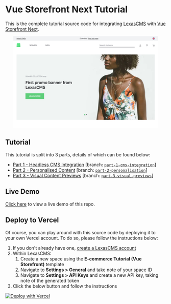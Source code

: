 # Vue Storefront Next Tutorial

This is the complete tutorial source code for integrating [LexasCMS](https://www.lexascms.com/) with [Vue Storefront Next](https://www.vuestorefront.io/).

<p align="center">
  <img src="preview@2x.jpg" alt="Vue Storefront Next Tutorial Preview" style="max-width:90%;" />
</p>

## Tutorial

This tutorial is split into 3 parts, details of which can be found below:

- [Part 1 - Headless CMS Integration](https://www.lexascms.com/blog/integrating-a-headless-cms-with-vue-storefront-next/) [branch: [`part-1-cms-integration`](https://github.com/LexasCMS/tutorial-vsf-next/tree/part-1-cms-integration)]
- [Part 2 - Personalised Content](https://www.lexascms.com/blog/implementing-personalised-content-with-vue-storefront-next/) [branch: [`part-2-personalisation`](https://github.com/LexasCMS/tutorial-vsf-next/tree/part-2-personalisation)]
- [Part 3 - Visual Content Previews](https://www.lexascms.com/blog/visual-content-previews-with-vue-storefront-next/) [branch: [`part-3-visual-previews`](https://github.com/LexasCMS/tutorial-vsf-next/tree/part-3-visual-previews)]

## Live Demo

[Click here](https://lexascms-tutorial-vsf-next.vercel.app/) to view a live demo of this repo.

## Deploy to Vercel

Of course, you can play around with this source code by deploying it to your own Vercel account. To do so, please follow the instructions below:

1. If you don't already have one, [create a LexasCMS account](https://app.lexascms.com/signup)
2. Within LexasCMS:
    1. Create a new space using the **E-commerce Tutorial (Vue Storefront)** template
    2. Navigate to **Settings > General** and take note of your space ID
    3. Navigate to **Settings > API Keys** and create a new API key, taking note of the generated token
4. Click the below button and follow the instructions

[![Deploy with Vercel](https://vercel.com/button)](https://vercel.com/new/git/external?repository-url=https%3A%2F%2Fgithub.com%2FLexasCMS%2Ftutorial-vsf-next%2Ftree%2Fpart-3-visual-previews&env=LEXASCMS_SPACE_ID,LEXASCMS_API_KEY&project-name=lexascms-vsf-next-tutorial&repo-name=lexascms-vsf-next-tutorial)